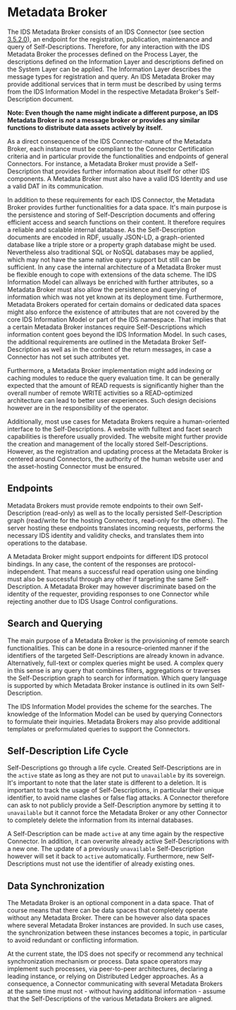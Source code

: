 # Metadata Broker

The IDS Metadata Broker consists of an IDS Connector (see section [3.5.2.0](./3_5_2_0_Connector.md)<!--//**TODO** add correct link-->), an endpoint for the registration, publication, maintenance and query of Self-Descriptions. Therefore, for any interaction with the IDS Metadata Broker the processes defined on the Process Layer, the descriptions defined on the Information Layer and descriptions defined on the System Layer can be applied. The Information Layer describes the message types for registration and query. An IDS Metadata Broker may provide additional services that in term must be described by using terms from the IDS Information Model in the respective Metadata Broker's Self-Description document.

**Note:  Even though the name might indicate a different purpose, an IDS Metadata Broker is *not* a message broker or provides any similar functions to distribute data assets actively by itself.**

As a direct consequence of the IDS Connector-nature of the Metadata Broker, each instance must be compliant to the Connector Certification criteria and in particular provide the functionalities and endpoints of general Connectors. For instance, a Metadata Broker must provide a Self-Description that provides further information about itself for other IDS components. A Metadata Broker must also have a valid IDS Identity and use a valid DAT in its communication.

In addition to these requirements for each IDS Connector, the Metadata Broker provides further functionalities for a data space. It's main purpose is the persistence and storing of Self-Description documents and offering efficient access and search functions on their content. It therefore requires a reliable and scalable internal database. As the Self-Description documents are encoded in RDF, usually JSON-LD, a graph-oriented database like a triple store or a property graph database might be used. Nevertheless also traditional SQL or NoSQL databases may be applied, which may not have the same native query support but still can be sufficient. In any case the internal architecture of a Metadata Broker must be flexible enough to cope with extensions of the data scheme. The IDS Information Model can allways be enriched with further attributes, so a Metadata Broker must also allow the persistence and querying of information which was not yet known at its deployment time. Furthermore, Metadata Brokers operated for certain domains or dedicated data spaces might also enforce the existence of attributes that are not covered by the core IDS Information Model or part of the IDS namespace. That implies that a certain Metadata Broker instances require Self-Descriptions which information content goes beyond the IDS Information Model. In such cases, the additional requirements are outlined in the Metadata Broker Self-Description as well as in the content of the return messages, in case a Connector has not set such attributes yet.

Furthermore, a Metadata Broker implementation might add indexing or caching modules to reduce the query evaluation time. It can be generally expected that the amount of READ requests is significantly higher than the overall number of remote WRITE activities so a READ-optimized architecture can lead to better user experiences. Such design decisions however are in the responsibility of the operator.

Additionally, most use cases for Metadata Brokers require a human-oriented interface to the Self-Descriptions. A website with fulltext and facet search capabilities is therefore usually provided. The website might further provide the creation and management of the locally stored Self-Descriptions. However, as the registration and updating process at the Metadata Broker is centered around Connectors, the authority of the human website user and the asset-hosting Connector must be ensured.

## Endpoints

Metadata Brokers must provide remote endpoints to their own Self-Description (read-only) as well as to the locally persisted Self-Description graph (read/write for the hosting Connectors, read-only for the others). The server hosting these endpoints translates incoming requests, performs the necessary IDS identity and validity checks, and translates them into operations to the database.

A Metadata Broker might support endpoints for different IDS protocol bindings. In any case, the content of the responses are protocol-independent. That means a successful read operation using one binding must also be successful through any other if targeting the same Self-Description. A Metadata Broker may however discriminate based on the identity of the requester, providing responses to one Connector while rejecting another due to IDS Usage Control configurations.


## Search and Querying

The main purpose of a Metadata Broker is the provisioning of remote search functionalities. This can be done in a resource-oriented manner if the identifiers of the targeted Self-Descriptions are already known in advance. Alternatively, full-text or complex queries might be used. A complex query in this  sense is any query that combines filters, aggregations or traverses the Self-Description graph to search for information. Which query language is supported by which Metadata Broker instance is outlined in its own Self-Description.

The IDS Information Model provides the scheme for the searches. The knowledge of the Information Model can be used by querying Connectors to formulate their inquiries. Metadata Brokers may also provide additional templates or preformulated queries to support the Connectors.


## Self-Description Life Cycle

Self-Descriptions go through a life cycle. Created Self-Descriptions are in the `active` state as long as they are not put to `unavailable` by its sovereign. It's important to note that the later state is different to a deletion. It is important to track the usage of Self-Descriptions, in particular their unique identifier, to avoid name clashes or false flag attacks. A Connector therefore can ask to not publicly provide a Self-Description anymore by setting it to `unavailable` but it cannot force the Metadata Broker or any other Connector to completely delete the information from its internal databases.

A Self-Description can be made `active` at any time again by the respective Connector. In addition, it can overwrite already active Self-Descriptions with a new one. The update of a previously `unavailable` Self-Description however will set it back to `active` automatically. Furthermore, new Self-Descriptions must not use the identifier of already existing ones.

## Data Synchronization

The Metadata Broker is an optional component in a data space. That of course means that there can be data spaces that completely operate without any Metadata Broker. There can be however also data spaces where several Metadata Broker instances are provided. In such use cases, the synchronization between these instances becomes a topic, in particular to avoid redundant or conflicting information.

At the current state, the IDS does not specify or recommend any technical synchronization mechanism or process. Data space operators may implement such processes, via peer-to-peer architectures, declaring a leading instance, or relying on Distributed Ledger approaches. As a consequence, a Connector communicating with several Metadata Brokers at the same time must not - without having additional information - assume that the Self-Descriptions of the various Metadata Brokers are aligned.
